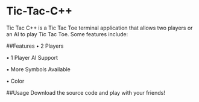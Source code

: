 # Tic-Tac-C++
Tic Tac C++ is a Tic Tac Toe terminal application that allows two players or an AI to play Tic Tac Toe. Some features include:

##Features
• 2 Players

• 1 Player AI Support

• More Symbols Available

• Color


##Usage
Download the source code and play with your friends!
